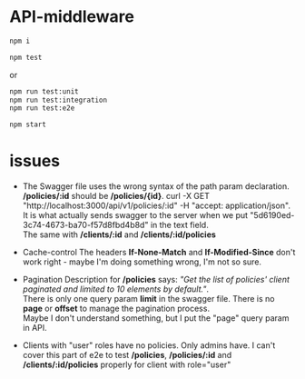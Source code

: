 # API-middleware
```sh
npm i
```
```sh
npm test
```
or
```sh
npm run test:unit
npm run test:integration
npm run test:e2e
```
```sh
npm start
```

# issues
- The Swagger file uses the wrong syntax of the path param declaration.  
**/policies/:id** should be **/policies/{id}**. 
curl -X GET "http://localhost:3000/api/v1/policies/:id" -H "accept: application/json". 
It is what actually sends swagger to the server when we put "5d6190ed-3c74-4673-ba70-f57d8fbd4b8d" in the text field.  
The same with **/clients/:id** and **/clients/:id/policies**

- Cache-control
The headers **If-None-Match** and **If-Modified-Since** don't work right - maybe I'm doing something wrong, I'm not so sure.

- Pagination
Description for **/policies** says: _"Get the list of policies' client paginated and limited to 10 elements by default."_.  
There is only one query param **limit** in the swagger file. There is no **page** or **offset** to manage the pagination process.  
Maybe I don't understand something, but I put the "page" query param in API.

- Clients with "user" roles have no policies.
Only admins have. I can't cover this part of e2e to test **/policies**, **/policies/:id** and **/clients/:id/policies** properly for client with role="user"

